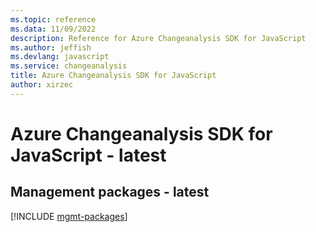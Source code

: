 ```yaml
---
ms.topic: reference
ms.data: 11/09/2022
description: Reference for Azure Changeanalysis SDK for JavaScript
ms.author: jeffish
ms.devlang: javascript
ms.service: changeanalysis
title: Azure Changeanalysis SDK for JavaScript
author: xirzec
---
```

# Azure Changeanalysis SDK for JavaScript - latest

## Management packages - latest
[!INCLUDE [mgmt-packages](changeanalysis-mgmt-index.md)]